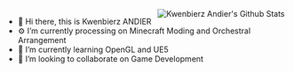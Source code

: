 <img src="https://github-readme-stats.vercel.app/api/top-langs/?username=LouisQuepierts" align="right" alt="Kwenbierz Andier's Github Stats" />

- 👋 Hi there, this is Kwenbierz ANDIER
- ⚙️ I’m currently processing on Minecraft Moding and Orchestral Arrangement
- 🌱 I’m currently learning OpenGL and UE5
- 👯 I’m looking to collaborate on Game Development
<!--
**LouisQuepierts/LouisQuepierts** is a ✨ _special_ ✨ repository because its `README.md` (this file) appears on your GitHub profile.

Here are some ideas to get you started:

- 🔭 I’m currently working on ...
- 🌱 I’m currently learning ...
- 👯 I’m looking to collaborate on ...
- 🤔 I’m looking for help with ...
- 💬 Ask me about ...
- 📫 How to reach me: ...
- 😄 Pronouns: ...
- ⚡ Fun fact: ...
-->
